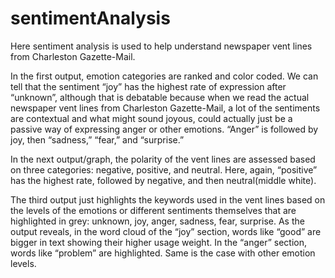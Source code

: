 # sentimentAnalysis

Here sentiment analysis is used to help understand newspaper vent lines from Charleston Gazette-Mail.

In the first output, emotion categories are ranked and color coded. We can tell that the sentiment “joy” has the highest rate
of expression after “unknown”, although that is debatable because when we read the actual newspaper vent lines from 
Charleston Gazette-Mail, a lot of the sentiments are contextual and what might sound joyous, could actually just be a 
passive way of expressing anger or other emotions. “Anger” is followed by joy, then “sadness,” “fear,” and “surprise.”

In the next output/graph, the polarity of the vent lines are assessed based on three categories: negative, positive, and 
neutral. Here, again, “positive” has the highest rate, followed by negative, and then neutral(middle white).

The third output just highlights the keywords used in the vent lines based on the levels of the emotions or different 
sentiments themselves that are highlighted in grey: unknown, joy, anger, sadness, fear, surprise. As the output reveals, 
in the word cloud of the “joy” section, words like “good” are bigger in text showing their higher usage weight. 
In the “anger” section, words like “problem” are highlighted. Same is the case with other emotion levels.

